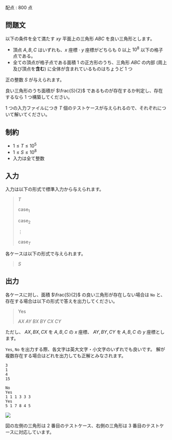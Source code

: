 配点 : $800$ 点

## 問題文

以下の条件を全て満たす $xy$ 平面上の三角形 $ABC$ を良い三角形とします。

- 頂点 $A,B,C$ はいずれも、$x$ 座標 $\cdot$ $y$ 座標がどちらも $0$ 以上 $10^{8}$ 以下の格子点である。
- 全ての頂点が格子点である面積 $1$ の正方形のうち、三角形 $ABC$ の内部 (周上及び頂点を**含む**) に全体が含まれているものはちょうど $1$ つ

正の整数 $S$ が与えられます。

良い三角形のうち面積が $\frac{S}{2}$ であるものが存在するか判定し、存在するなら $1$ つ構築してください。

$1$ つの入力ファイルにつき $T$ 個のテストケースが与えられるので、それぞれについて解いてください。

## 制約

- $1\leq T\leq 10^{5}$
- $1\leq S\leq 10^{8}$
- 入力は全て整数

## 入力

入力は以下の形式で標準入力から与えられます。

> $T$
> 
> $\text{case}_{1}$
> 
> $\text{case}_{2}$
> 
> $\vdots$
> 
> $\text{case}_{T}$

各ケースは以下の形式で与えられます。

> $S$

## 出力

各ケースに対し、面積 $\frac{S}{2}$ の良い三角形が存在しない場合は `No` と、存在する場合は以下の形式で答えを出力してください。

> Yes
> 
> $AX$ $AY$ $BX$ $BY$ $CX$ $CY$

ただし、 $AX,BX,CX$ を $A,B,C$ の $x$ 座標、 $AY,BY,CY$ を $A,B,C$ の $y$ 座標とします。

`Yes`, `No` を出力する際、各文字は英大文字・小文字のいずれでも良いです。
解が複数存在する場合はどれを出力しても正解とみなされます。

```input1
3
1
4
15
```

```output1
No
Yes
1 1 1 3 3 3
Yes
5 1 7 8 4 5
```

![](https://img.atcoder.jp/arc167/d6986726412312ca9a6e022bc8e722ce.png)

図の左側の三角形は $2$ 番目のテストケース、右側の三角形は $3$ 番目のテストケースに対応しています。